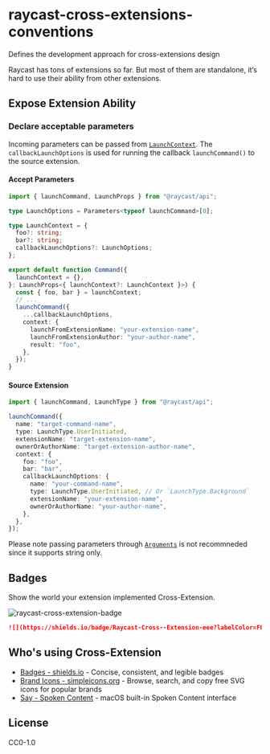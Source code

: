 # raycast-cross-extensions-conventions

Defines the development approach for cross-extensions design

Raycast has tons of extensions so far. But most of them are standalone, it’s hard to use their ability from other extensions.

## Expose Extension Ability

### Declare acceptable parameters

Incoming parameters can be passed from [`LaunchContext`](https://developers.raycast.com/api-reference/command#launchcontext).
The `callbackLaunchOptions` is used for running the callback `launchCommand()` to the source extension.

#### Accept Parameters

```typescript
import { launchCommand, LaunchProps } from "@raycast/api";

type LaunchOptions = Parameters<typeof launchCommand>[0];

type LaunchContext = {
  foo?: string;
  bar?: string;
  callbackLaunchOptions?: LaunchOptions;
};

export default function Command({
  launchContext = {},
}: LaunchProps<{ launchContext?: LaunchContext }>) {
  const { foo, bar } = launchContext;
  // ...
  launchCommand({
    ...callbackLaunchOptions,
    context: {
      launchFromExtensionName: "your-extension-name",
      launchFromExtensionAuthor: "your-author-name",
      result: "foo",
    },
  });
}
```

#### Source Extension

```typescript
import { launchCommand, LaunchType } from "@raycast/api";

launchCommand({
  name: "target-command-name",
  type: LaunchType.UserInitiated,
  extensionName: "target-extension-name",
  ownerOrAuthorName: "target-extension-author-name",
  context: {
    foo: "foo",
    bar: "bar",
    callbackLaunchOptions: {
      name: "your-command-name",
      type: LaunchType.UserInitiated, // Or `LaunchType.Background`
      extensionName: "your-extension-name",
      ownerOrAuthorName: "your-author-name",
    },
  },
});
```

Please note passing parameters through [`Arguments`](https://developers.raycast.com/information/lifecycle/arguments) is not recommneded since it supports string only.

## Badges

Show the world your extension implemented Cross-Extension.

![raycast-cross-extension-badge]

```markdown
![](https://shields.io/badge/Raycast-Cross--Extension-eee?labelColor=FF6363&logo=raycast&logoColor=fff&style=flat-square)
```

## Who's using Cross-Extension

- [Badges - shields.io](https://raycast.com/litomore/badges) - Concise, consistent, and legible badges
- [Brand Icons - simpleicons.org](https://raycast.com/litomore/simple-icons) - Browse, search, and copy free SVG icons for popular brands
- [Say - Spoken Content](https://raycast.com/litomore/say) - macOS built-in Spoken Content interface

## License

CC0-1.0

[raycast-cross-extension-badge]: https://shields.io/badge/Raycast-Cross--Extension-eee?labelColor=FF6363&logo=raycast&logoColor=fff&style=flat-square
